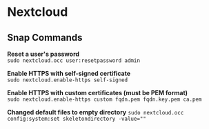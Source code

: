 # Nextcloud #

## Snap Commands ##

**Reset a user's password**  
`sudo nextcloud.occ user:resetpassword admin`  

**Enable HTTPS with self-signed certificate**  
`sudo nextcloud.enable-https self-signed`

**Enable HTTPS with custom certificates (must be PEM format)**  
`sudo nextcloud.enable-https custom fqdn.pem fqdn.key.pem ca.pem`

**Changed default files to empty directory**
`sudo nextcloud.occ config:system:set skeletondirectory -value=""`
